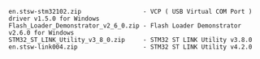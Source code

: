     en.stsw-stm32102.zip                 - VCP ( USB Virtual COM Port ) driver v1.5.0 for Windows
    Flash_Loader_Demonstrator_v2_6_0.zip - Flash Loader Demonstrator v2.6.0 for Windows
    STM32_ST_LINK_Utility_v3_8_0.zip     - STM32 ST LINK Utility v3.8.0
    en.stsw-link004.zip                  - STM32 ST LINK Utility v4.2.0
